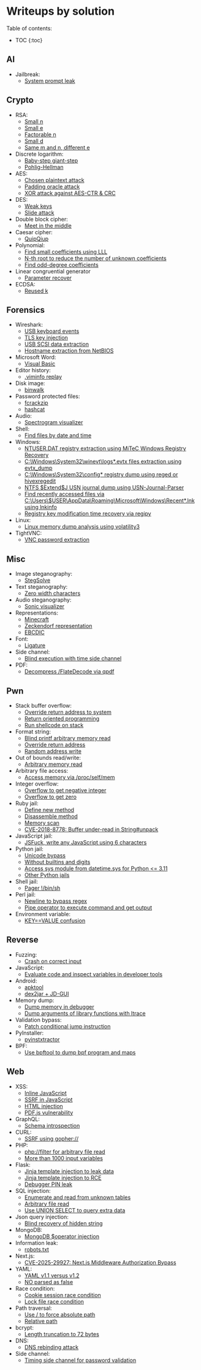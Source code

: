 # Writeups by solution

Table of contents:

* TOC
{:toc}

## AI

- Jailbreak:
    - [System prompt leak](../2025-09-05-imaginary-ctf-2025/tax-return.md)

## Crypto

- RSA:
    - [Small n](../2018-09-28-thuctf2018/crypto/easy_rsa.md)
    - [Small e](../2025-08-16-scriptctf2025/rsa-1.md)
    - [Factorable n](../2025-08-22-brunnerctf2025/half-baked.md)
    - [Small d](../2025-09-19-k17-ctf-2025/worsehelp.md)
    - [Same m and n, different e](../2025-09-26-iran-tech-olympics-ctf-2025/techras.md)
- Discrete logarithm:
    - [Baby-step giant-step](../2025-09-08-wanqubei-quals-2025/new-trick.md)
    - [Pohlig-Hellman](../2025-09-04-nullcon-berlin-hackim-2025-ctf/field-trip.md)
- AES:
    - [Chosen plaintext attack](../2025-08-16-scriptctf2025/eaas.md)
    - [Padding oracle attack](../2025-09-04-nullcon-berlin-hackim-2025-ctf/decryption-execution-service.md)
    - [XOR attack against AES-CTR & CRC](../2025-09-04-nullcon-berlin-hackim-2025-ctf/magntic-tape.md)
- DES:
    - [Weak keys](../2018-09-28-thuctf2018/crypto/101DES.md)
    - [Slide attack](../2025-09-04-nullcon-berlin-hackim-2025-ctf/narrow-des.md)
- Double block cipher:
    - [Meet in the middle](../2025-08-16-scriptctf2025/secure-server-2.md)
- Caesar cipher:
    - [QuipQiup](../2018-09-28-thuctf2018/misc/Flow.md)
- Polynomial:
    - [Find small coefficients using LLL](../2022-11-25-hitconctf2022/babysss.md)
    - [N-th root to reduce the number of unknown coefficients](../2025-08-16-sekaictf2025/ssss.md)
    - [Find odd-degree coefficients](../2025-08-30-corctf2025/ssss.md)
- Linear congruential generator
    - [Parameter recover](../2025-09-06-cracconctf2025/ecg.md)
- ECDSA:
    - [Reused k](../2025-09-10-watctf-f25/curve-desert.md)

## Forensics

- Wireshark:
    - [USB keyboard events](../2018-09-28-thuctf2018/misc/Flow.md)
    - [TLS key injection](../2025-08-22-brunnerctf2025/the-secret-brunsviger.md)
    - [USB SCSI data extraction](../2025-09-04-nullcon-berlin-hackim-2025-ctf/usbstorage.md)
    - [Hostname extraction from NetBIOS](../2025-09-22-holmes-ctf-2025/the-watchmans-residue.md)
- Microsoft Word:
    - [Visual Basic](../2025-08-08-why2025/forensics/painted-black.md)
- Editor history:
    - [.viminfo replay](../2025-08-08-why2025/forensics/the-wizard.md)
- Disk image:
    - [binwalk](../2025-08-16-scriptctf2025/diskchal.md)
- Password protected files:
    - [fcrackzip](../2025-08-16-scriptctf2025/just-some-avocado.md)
    - [hashcat](../2025-08-22-brunnerctf2025/peppernuts.md)
- Audio:
    - [Spectrogram visualizer](../2025-08-16-scriptctf2025/just-some-avocado.md)
- Shell:
    - [Find files by date and time](../2025-08-30-corctf2025/nintendo-sswitch.md)
- Windows:
    - [NTUSER.DAT registry extraction using MiTeC Windows Registry Recovery](../2025-09-05-imaginary-ctf-2025/obfuscated-1.md)
    - [C:\Windows\System32\winevt\logs\*.evtx files extraction using evtx_dump](../2025-09-22-holmes-ctf-2025/the-enduring-echo.md)
    - [C:\Windows\System32\config\* registry dump using reged or hivexregedit](../2025-09-22-holmes-ctf-2025/the-enduring-echo.md)
    - [NTFS \$Extend\$J USN journal dump using USN-Journal-Parser](../2025-09-22-holmes-ctf-2025/the-watchmans-residue.md)
    - [Find recently accessed files via C:\Users\\$USER\AppData\Roaming\Microsoft\Windows\Recent\*.lnk using lnkinfo](../2025-09-22-holmes-ctf-2025/the-watchmans-residue.md)
    - [Registry key modification time recovery via regipy](../2025-09-22-holmes-ctf-2025/the-watchmans-residue.md)
- Linux:
    - [Linux memory dump analysis using volatility3](../2025-09-22-holmes-ctf-2025/the-tunnel-without-walls.md)
- TightVNC:
    - [VNC password extraction](../2025-09-05-imaginary-ctf-2025/obfuscated-1.md)

## Misc

- Image steganography:
    - [StegSolve](../2018-09-28-thuctf2018/misc/Format.md)
- Text steganography:
    - [Zero width characters](../2025-09-19-k17-ctf-2025/discord.md)
- Audio steganography:
    - [Sonic visualizer](../2025-09-26-iran-tech-olympics-ctf-2025/rider.md)
- Representations:
    - [Minecraft](../2025-08-16-scriptctf2025/enchant.md)
    - [Zeckendorf representation](../2025-08-22-brunnerctf2025/pie-recipe.md)
    - [EBCDIC](../2025-08-22-brunnerctf2025/the-great-mainframe-bake-off.md)
- Font:
    - [Ligature](../2025-08-29-tfcctf2025/font-leagues.md)
- Side channel:
    - [Blind execution with time side channel](../2025-09-26-iran-tech-olympics-ctf-2025/koori.md)
- PDF:
    - [Decompress /FlateDecode via qpdf](../2025-09-27-sunshine-ctf-2025/pretty-delicious-food.md)

## Pwn

- Stack buffer overflow:
    - [Override return address to system](../2018-09-28-thuctf2018/pwn/pwn1.md)
    - [Return oriented programming](../2025-09-05-imaginary-ctf-2025/babybof.md)
    - [Run shellcode on stack](../2025-09-27-sunshine-ctf-2025/daytona.md)
- Format string:
    - [Blind printf arbitrary memory read](../2025-08-08-why2025/pwnable/simple-ai-bot.md)
    - [Override return address](../2025-08-22-brunnerctf2025/the-ingredient-shop.md)
    - [Random address write](../2025-09-27-sunshine-ctf-2025/jupiter.md)
- Out of bounds read/write:
    - [Arbitrary memory read](../2025-08-16-scriptctf2025/index.md)
- Arbitrary file access:
    - [Access memory via /proc/self/mem](../2025-09-10-watctf-f25/hex-editor-xtended-v2.md)
- Integer overflow:
    - [Overflow to get negative integer](../2025-08-22-brunnerctf2025/online-cake-flavour-shop.md)
    - [Overflow to get zero](../2025-08-30-corctf2025/cor-shop.md)
- Ruby jail:
    - [Define new method](../2018-09-28-thuctf2018/misc/Ruby_Master_Level_1.md)
    - [Disassemble method](../2018-09-28-thuctf2018/misc/Ruby_Master_Level_2.md)
    - [Memory scan](../2018-09-28-thuctf2018/misc/Ruby_Master_Level_3.md)
    - [CVE-2018-8778: Buffer under-read in String#unpack](../2019-01-27-codegate2019/mini_converter.md)
- JavaScript jail:
    - [JSFuck, write any JavaScript using 6 characters](../2022-11-26-glacierctf2022/pwn/Break%20the%20Calculator.md)
- Python jail:
    - [Unicode bypass](../2025-08-08-why2025/misc/title-case.md)
    - [Without builtins and digits](../2025-09-12-fortid-ctf-2025/michael-scottfield.md)
    - [Access sys module from datetime.sys for Python <= 3.11](../2025-09-26-iran-tech-olympics-ctf-2025/vibe-web-mail.md)
    - [Other Python jails](./pyjail.md)
- Shell jail:
    - [Pager !/bin/sh](../2025-08-22-hitconctf2025/git-playground.md)
- Perl jail:
    - [Newline to bypass regex](../2025-09-05-imaginary-ctf-2025/pearl.md)
    - [Pipe operator to execute command and get output](../2025-09-05-imaginary-ctf-2025/pearl.md)
- Environment variable:
    - [KEY==VALUE confusion](../2025-09-12-fortid-ctf-2025/protect-the-environment.md)

## Reverse

- Fuzzing:
    - [Crash on correct input](../2021-08-15-inctf2021/find_plut0.md)
- JavaScript:
    - [Evaluate code and inspect variables in developer tools](../2025-08-08-why2025/web/why2025-ctf-times.md)
- Android:
    - [apktool](../2025-08-22-brunnerctf2025/bakedown.md)
    - [dex2jar + JD-GUI](../2025-09-05-imaginary-ctf-2025/weird-app.md)
- Memory dump:
    - [Dump memory in debugger](../2025-09-12-fortid-ctf-2025/rev-from-the-past.md)
    - [Dump arguments of library functions with ltrace](../2025-09-26-iran-tech-olympics-ctf-2025/badmode.md)
- Validation bypass:
    - [Patch conditional jump instruction](../2025-09-19-k17-ctf-2025/bait-and-switch.md)
- PyInstaller:
    - [pyinstxtractor](../2025-09-19-k17-ctf-2025/jumping.md)
- BPF:
    - [Use bpftool to dump bpf program and maps](../2025-09-27-sunshine-ctf-2025/warp.md)

## Web

- XSS:
    - [Inline JavaScript](../2018-09-28-thuctf2018/web/XSS1.md)
    - [SSRF in JavaScript](../2018-09-28-thuctf2018/web/XSS2.md)
    - [HTML injection](../2025-09-19-k17-ctf-2025/autofill.md)
    - [PDF.js vulnerability](../2025-09-19-k17-ctf-2025/pwnable-document-format.md)
- GraphQL:
    - [Schema introspection](../2022-11-26-glacierctf2022/web/FlagCoin%20Stage%201.md)
- CURL:
    - [SSRF using gopher://](../2018-09-28-thuctf2018/web/BabyWeb.md)
- PHP:
    - [php://filter for arbitrary file read](../2025-08-22-brunnerctf2025/brunsviger-huset.md)
    - [More than 1000 input variables](../2025-09-07-blackhat-mea-ctf-quals-2025/cute-csp.md)
- Flask:
    - [Jinja template injection to leak data](../2018-09-28-thuctf2018/web/Flask.md)
    - [Jinja template injection to RCE](../2025-09-27-sunshine-ctf-2025/web-forge.md)
    - [Debugger PIN leak](../2025-08-16-sekaictf2025/my-flask-app.md)
- SQL injection:
    - [Enumerate and read from unknown tables](../2018-09-28-thuctf2018/web/wdSimpleSQLv1-1.md)
    - [Arbitrary file read](../2018-09-28-thuctf2018/web/wdSimpleSQLv1-2.md)
    - [Use UNION SELECT to query extra data](../2025-09-27-sunshine-ctf-2025/lunar-shop.md)
- Json query injection:
    - [Blind recovery of hidden string](../2025-09-12-fortid-ctf-2025/jey-is-not-my-son.md)
- MongoDB:
    - [MongoDB $operator injection](../2022-11-26-glacierctf2022/web/FlagCoin%20Stage%202.md)
- Information leak:
    - [robots.txt](../2025-08-22-brunnerctf2025/brunsviger-huset.md)
- Next.js:
    - [CVE-2025-29927: Next.js Middleware Authorization Bypass](../2025-08-22-brunnerctf2025/epic-cake-battles-of-history.md)
- YAML:
    - [YAML v1.1 versus v1.2](../2025-08-30-corctf2025/yamlquiz.md)
    - [NO parsed as false](../2025-09-07-blackhat-mea-ctf-quals-2025/cute-csp.md)
- Race condition:
    - [Cookie session race condition](../2025-09-04-nullcon-berlin-hackim-2025-ctf/webby.md)
    - [Lock file race condition](../2025-09-07-blackhat-mea-ctf-quals-2025/cute-csp.md)
- Path traversal:
    - [Use / to force absolute path](../2025-09-05-imaginary-ctf-2025/codenames-1.md)
    - [Relative path](../2025-09-07-blackhat-mea-ctf-quals-2025/hash-factory.md)
- bcrypt:
    - [Length truncation to 72 bytes](../2025-09-05-imaginary-ctf-2025/passwordless.md)
- DNS:
    - [DNS rebinding attack](../2025-09-19-k17-ctf-2025/janus.md)
- Side channel:
    - [Timing side channel for password validation](../2025-09-19-k17-ctf-2025/vault.md)

